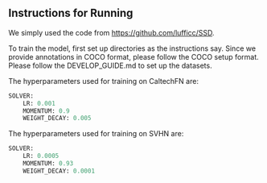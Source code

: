 ## Instructions for Running

We simply used the code from https://github.com/lufficc/SSD.

To train the model, first set up directories as the instructions say. Since we provide annotations in COCO format, please follow the COCO setup format. Please follow the DEVELOP_GUIDE.md to set up the datasets.

The hyperparameters used for training on CaltechFN are: 
```python
SOLVER:
    LR: 0.001 
    MOMENTUM: 0.9
    WEIGHT_DECAY: 0.005
```

The hyperparameters used for training on SVHN are: 
```python
SOLVER:
    LR: 0.0005 
    MOMENTUM: 0.93
    WEIGHT_DECAY: 0.0001
```